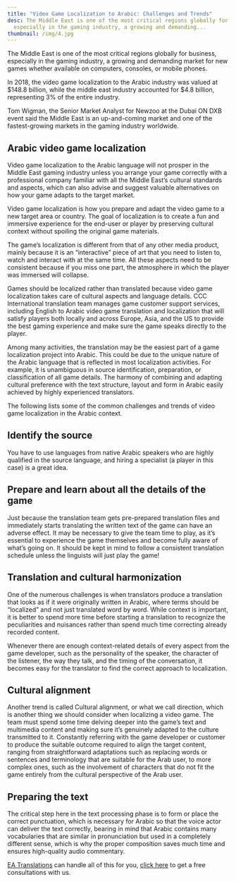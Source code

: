 ```yaml
---
title: "Video Game Localization to Arabic: Challenges and Trends"
desc: The Middle East is one of the most critical regions globally for business,
  especially in the gaming industry, a growing and demanding...
thumbnail: /img/4.jpg
---
```

<!--StartFragment-->

The Middle East is one of the most critical regions globally for business, especially in the gaming industry, a growing and demanding market for new games whether available on computers, consoles, or mobile phones.

In 2018, the video game localization to the Arabic industry was valued at $148.8 billion, while the middle east industry accounted for $4.8 billion, representing 3% of the entire industry.

Tom Wigman, the Senior Market Analyst for Newzoo at the Dubai ON DXB event said the Middle East is an up-and-coming market and one of the fastest-growing markets in the gaming industry worldwide.

## **Arabic video game localization**

Video game localization to the Arabic language will not prosper in the Middle East gaming industry unless you arrange your game correctly with a professional company familiar with all the Middle East’s cultural standards and aspects, which can also advise and suggest valuable alternatives on how your game adapts to the target market.

Video game localization is how you prepare and adapt the video game to a new target area or country. The goal of localization is to create a fun and immersive experience for the end-user or player by preserving cultural context without spoiling the original game materials.

The game’s localization is different from that of any other media product, mainly because it is an “interactive” piece of art that you need to listen to, watch and interact with at the same time. All these aspects need to be consistent because if you miss one part, the atmosphere in which the player was immersed will collapse.

Games should be localized rather than translated because video game localization takes care of cultural aspects and language details. CCC International translation team manages game customer support services, including English to Arabic video game translation and localization that will satisfy players both locally and across Europe, Asia, and the US to provide the best gaming experience and make sure the game speaks directly to the player.

Among many activities, the translation may be the easiest part of a game localization project into Arabic. This could be due to the unique nature of the Arabic language that is reflected in most localization activities. For example, it is unambiguous in source identification, preparation, or classification of all game details. The harmony of combining and adapting cultural preference with the text structure, layout and form in Arabic easily achieved by highly experienced translators.

The following lists some of the common challenges and trends of video game localization in the Arabic context.

## **Identify the source**

You have to use languages from native Arabic speakers who are highly qualified in the source language, and hiring a specialist (a player in this case) is a great idea.

## **Prepare and learn about all the details of the game**

Just because the translation team gets pre-prepared translation files and immediately starts translating the written text of the game can have an adverse effect. It may be necessary to give the team time to play, as it’s essential to experience the game themselves and become fully aware of what’s going on. It should be kept in mind to follow a consistent translation schedule unless the linguists will just play the game!

## **Translation and cultural harmonization**

One of the numerous challenges is when translators produce a translation that looks as if it were originally written in Arabic, where terms should be “localized” and not just translated word by word. While context is important, it is better to spend more time before starting a translation to recognize the peculiarities and nuisances rather than spend much time correcting already recorded content.

Whenever there are enough context-related details of every aspect from the game developer, such as the personality of the speaker, the character of the listener, the way they talk, and the timing of the conversation, it becomes easy for the translator to find the correct approach to localization.

## **Cultural alignment**

Another trend is called Cultural alignment, or what we call direction, which is another thing we should consider when localizing a video game. The team must spend some time delving deeper into the game’s text and multimedia content and making sure it’s genuinely adapted to the culture transmitted to it. Constantly referring with the game developer or customer to produce the suitable outcome required to align the target content, ranging from straightforward adaptations such as replacing words or sentences and terminology that are suitable for the Arab user, to more complex ones, such as the involvement of characters that do not fit the game entirely from the cultural perspective of the Arab user.

## **Preparing the text**

The critical step here in the text processing phase is to form or place the correct punctuation, which is necessary for Arabic so that the voice actor can deliver the text correctly, bearing in mind that Arabic contains many vocabularies that are similar in pronunciation but used in a completely different sense, which is why the proper composition saves much time and ensures high-quality audio commentary.



[EA Translations](https://englisharabictranslations.com/) can handle all of this for you, [click here](https://englisharabictranslations.com/) to get a free consultations with us.

<!--EndFragment-->